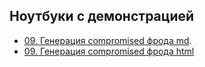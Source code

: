 ## Ноутбуки с демонстрацией

- [09. Генерация compromised фрода md](09_Генерация_compromised_clients_фрода.md).
- [09. Генерация compromised фрода html](09_Генерация_compromised_clients_фрода.html)